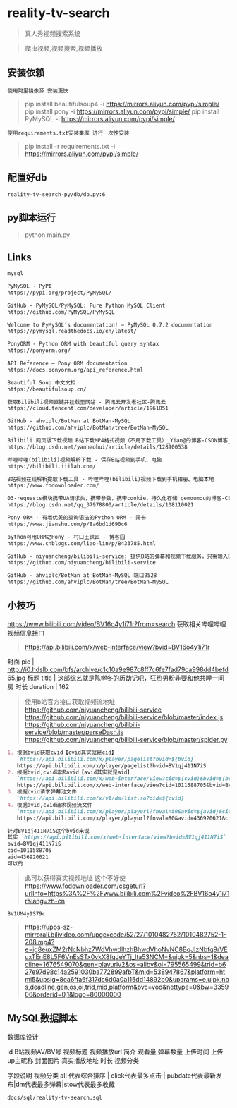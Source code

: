 # reality-tv-search

> 真人秀视频搜索系统

> 爬虫视频,视频搜索,视频播放

## 安装依赖

`使用阿里镜像源 安装更快`

> pip install beautifulsoup4 -i https://mirrors.aliyun.com/pypi/simple/
> pip install pony -i https://mirrors.aliyun.com/pypi/simple/
> pip install PyMySQL -i https://mirrors.aliyun.com/pypi/simple/

`使用requirements.txt安装类库 进行一次性安装`

> pip install -r requirements.txt -i https://mirrors.aliyun.com/pypi/simple/

## 配置好db

`reality-tv-search-py/db/db.py:6`

## py脚本运行

> python main.py

## Links

```markdown
mysql

PyMySQL · PyPI
https://pypi.org/project/PyMySQL/

GitHub - PyMySQL/PyMySQL: Pure Python MySQL Client
https://github.com/PyMySQL/PyMySQL

Welcome to PyMySQL’s documentation! — PyMySQL 0.7.2 documentation
https://pymysql.readthedocs.io/en/latest/

PonyORM - Python ORM with beautiful query syntax
https://ponyorm.org/

API Reference — Pony ORM documentation
https://docs.ponyorm.org/api_reference.html

Beautiful Soup 中文文档
https://beautifulsoup.cn/

获取Bilibili视频直链并挂载至网站 - 腾讯云开发者社区-腾讯云
https://cloud.tencent.com/developer/article/1961851

GitHub - ahviplc/BotMan at BotMan-MySQL
https://github.com/ahviplc/BotMan/tree/BotMan-MySQL

Bilibili 网页版下载视频 B站下载MP4格式视频（不用下载工具）_Yian@的博客-CSDN博客_bilibili视频下载
https://blog.csdn.net/yanhaohui/article/details/128900538

哔哩哔哩(bilibili)视频解析下载 - 保存B站视频到手机、电脑
https://bilibili.iiilab.com/

B站视频在线解析提取下载工具 - 哔哩哔哩(bilibili)视频下载到手机相册、电脑本地
https://www.fodownloader.com/

03-requests模块携带UA请求头，携带参数，携带cookie，持久化存储_gemoumou的博客-CSDN博客_request ua
https://blog.csdn.net/qq_37978800/article/details/108110021

Pony ORM - 有着优美的查询语法的Python ORM - 简书
https://www.jianshu.com/p/8a6bd1d690c6

python可用ORM之Pony - 村口王铁匠 - 博客园
https://www.cnblogs.com/liao-lin/p/8433785.html

GitHub - niyuancheng/bilibili-service: 提供B站的弹幕和视频下载服务，只需输入B站视频的bvid即可获取下载超清以上的高画质视频和弹幕池信息！！！
https://github.com/niyuancheng/bilibili-service

GitHub - ahviplc/BotMan at BotMan-MySQL 端口9528
https://github.com/ahviplc/BotMan/tree/BotMan-MySQL
```

## 小技巧

https://www.bilibili.com/video/BV16o4y1i71r?from=search
获取相关哔哩哔哩视频信息接口

> https://api.bilibili.com/x/web-interface/view?bvid=BV16o4y1i71r

封面 pic | http://i0.hdslb.com/bfs/archive/c1c10a9e987c8ff7c6fe7fad79ca998dd4befd65.jpg
标题 title | 这部综艺就是陈学冬的历劫记吧，狂热男粉非要和他共睡一间房
时长 duration | 162

> 使用b站官方接口获取视频流地址
> https://github.com/niyuancheng/bilibili-service
> https://github.com/niyuancheng/bilibili-service/blob/master/index.js
> https://github.com/niyuancheng/bilibili-service/blob/master/parseDash.js
> https://github.com/niyuancheng/bilibili-service/blob/master/spider.py

```markdown
1. 根据bvid获取cvid【cvid其实就是cid】
   `https://api.bilibili.com/x/player/pagelist?bvid=${bvid}`
   https://api.bilibili.com/x/player/pagelist?bvid=BV1qj411N7iS
2. 根据bvid,cvid请求avid【avid其实就是aid】
   `https://api.bilibili.com/x/web-interface/view?cid=${cvid}&bvid=${bvid}`
   https://api.bilibili.com/x/web-interface/view?cid=1011588705&bvid=BV1qj411N7iS
3. 根据cvid请求弹幕池文件
   `https://api.bilibili.com/x/v1/dm/list.so?oid=${cvid}`
4. 根据avid,cvid请求视频流文件
   `https://api.bilibili.com/x/player/playurl?fnval=80&avid=${avid}&cid=${cvid}`
   https://api.bilibili.com/x/player/playurl?fnval=80&avid=436920621&cid=1011588705

针对BV1qj411N7iS这个bvid来说
其实 `https://api.bilibili.com/x/web-interface/view?bvid=BV1qj411N7iS` 一下子可以获取cid aid啊
bvid=BV1qj411N7iS
cid=1011588705
aid=436920621
可以的
```

> 此可以获得真实视频地址 这个不好使
https://www.fodownloader.com/csgeturl?urlInfo=https%3A%2F%2Fwww.bilibili.com%2Fvideo%2FBV16o4y1i71r&lang=zh-cn

`BV1UM4y1S79c`

> https://upos-sz-mirrorali.bilivideo.com/upgcxcode/52/27/1010482752/1010482752-1-208.mp4?e=ig8euxZM2rNcNbhz7WdVhwdlhzhBhwdVhoNvNC8BqJIzNbfq9rVEuxTEnE8L5F6VnEsSTx0vkX8fqJeYTj_lta53NCM=&uipk=5&nbs=1&deadline=1676549070&gen=playurlv2&os=alibv&oi=795565499&trid=b627e97d98c14a2591030ba772899afbT&mid=538947867&platform=html5&upsig=8ca6ffa6f317dc6d0a0a115dd14892b0&uparams=e,uipk,nbs,deadline,gen,os,oi,trid,mid,platform&bvc=vod&nettype=0&bw=335906&orderid=0,1&logo=80000000

## MySQL数据脚本

数据库设计

id B站视频AV/BV号 视频标题 视频播放url  简介 观看量 弹幕数量 上传时间 上传up主昵称 封面图片 真实播放地址 时长 视频分类

字段说明
视频分类 all 代表综合排序 | click代表最多点击 | pubdate代表最新发布|dm代表最多弹幕|stow代表最多收藏

`docs/sql/reality-tv-search.sql`

